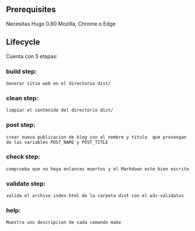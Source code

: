 ## Prerequisites

Necesitas Hugo 0.80
Mozilla, Chrome o Edge


## Lifecycle

Cuenta con 5 etapas:
### build step:
    Generar sitio web en el directorio dist/

### clean step:
    limpiar el contenido del directorio dist/

### post step:
    crear nueva publicacion de blog con el nombre y titulo  que provengan de las variables POST_NAME y POST_TITLE

### check step: 
    comprueba que no haya enlances muertos y el Markdown este bien escrito

### validate step: 
    valida el archivo index.html de la carpeta dist con el w3c-validatos

### help:
    Muestra uns descripcion de cada comando make

